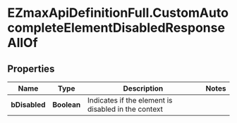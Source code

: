 # EZmaxApiDefinitionFull.CustomAutocompleteElementDisabledResponseAllOf

## Properties

Name | Type | Description | Notes
------------ | ------------- | ------------- | -------------
**bDisabled** | **Boolean** | Indicates if the element is disabled in the context | 


